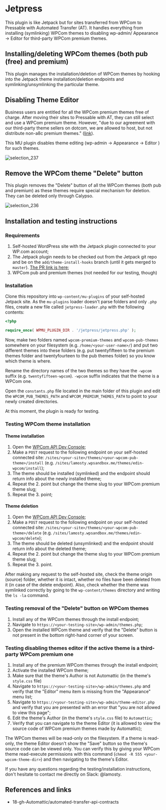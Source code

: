 # Jetpress

This plugin is like Jetpack but for sites transferred from WPCom to Pressable with Automated Transfer (AT).
 It handles everything from installing (symlinking) WPCom themes to disabling wp-admin/ Appearance -> Editor for
 third-party WPCom premium themes.

## Installing/deleting WPCom themes (both pub (free) and premium)

This plugin manages the installation/deletion of WPCom themes by hooking into the Jetpack theme installation/deletion endpoints and symlinking/unsymlinking the particular theme.

## Disabling Theme Editor

Business users are entitled for all the WPCom premium themes free of charge. After moving their sites to Pressable
 with AT, they can still select and use a WPCom premium theme. However, "due to our agreement with our third-party
 theme sellers on dotcom, we are allowed to host, but not distribute non-a8c premium themes." 
 ([link](http://wp.me/p58i-4kZ)).

This MU plugin disables theme editing (wp-admin -> Appearance -> Editor ) for such themes.

![selection_237](https://cloud.githubusercontent.com/assets/4988512/20633850/19a79450-b34b-11e6-9cd8-337ce120cc8a.png)

## Remove the WPCom theme "Delete" button

This plugin removes the "Delete" button of all the WPCom themes (both pub and premium) as these themes require special mechanism for deletion. They can be deleted only through Calypso.

![selection_236](https://cloud.githubusercontent.com/assets/4988512/20633839/0595383c-b34b-11e6-9d13-135e0d751bae.png)

## Installation and testing instructions

### Requirements

1. Self-hosted WordPress site with the Jetpack plugin connected to your WP.com account;
2. The Jetpack plugin needs to be checked out from the Jetpack git repo and be on the `add/theme-install-hooks` branch (until it gets merged to `master`). [The PR link is here](https://github.com/Automattic/jetpack/pull/5704);
2. WPCom pub and premium themes (not needed for our testing, though)

### Installation

Clone this repository into `wp-content/mu-plugins` of your self-hosted Jetpack site. As the `mu-plugins` loader doesn't parse folders and only `.php` files, create a new file called `jetpress-loader.php` with the following contents:

```php
<?php

require_once( WPMU_PLUGIN_DIR . '/jetpress/jetpress.php' );
```

Now, make two folders named `wpcom-premium-themes` and `wpcom-pub-themes` somewhere on your filesystem (e.g. `/home/<your-user-name>/`) and put two different themes into these folders (e.g. put twentyfifteen to the premium themes folder and twentyfourteen to the pub themes folder) so you know which theme is where.

Rename the directory names of the two themes so they have the `-wpcom` suffix (e.g. `twentyfifteen-wpcom`). `-wpcom` suffix indicates that the theme is a WPCom one.

Open the `constants.php` file located in the main folder of this plugin and edit the `WPCOM_PUB_THEMES_PATH` and `WPCOM_PREMIUM_THEMES_PATH` to point to your newly created directories.

At this moment, the plugin is ready for testing.

### Testing WPCom theme installation

#### Theme installation

1. Open the [WPCom API Dev Console](https://developer.wordpress.com/docs/api/console/);
2. Make a `POST` request to the following endpoint on your self-hosted connected site: `/sites/<your-site>/themes/<your-wpcom-pub-theme>/install` (e.g. `/sites/lamosty.wpsandbox.me/themes/edin-wpcom/install`);
3. The theme should be installed (symlinked) and the endpoint should return info about the newly installed theme;
4. Repeat the 2. point but change the theme slug to your WPCom premium theme slug;
5. Repeat the 3. point;

#### Theme deletion

1. Open the [WPCom API Dev Console](https://developer.wordpress.com/docs/api/console/);
2. Make a `POST` request to the following endpoint on your self-hosted connected site: `/sites/<your-site>/themes/<your-wpcom-pub-theme>/delete` (e.g. `/sites/lamosty.wpsandbox.me/themes/edin-wpcom/delete`);
3. The theme should be deleted (unsymlinked) and the endpoint should return info about the deleted theme;
4. Repeat the 2. point but change the theme slug to your WPCom premium theme slug;
5. Repeat the 3. point.

After making any request to the self-hosted site, check the theme origin (source) folder, whether it is intact, whether no files have been deleted from it (in case of the delete endpoint). Also, check whether the theme was symlinked correctly by going to the `wp-content/themes` directory and writing the `ls -la` command.

### Testing removal of the "Delete" button on WPCom themes

1. Install any of the WPCom themes through the install endpoint;
2. Navigate to `https://<your-testing-site>/wp-admin/themes.php`;
3. Open the installed WPCom theme and verify that the "Delete" button is not present in the bottom right-hand corner of your screen.

### Testing disabling themes editor if the active theme is a third-party WPCom premium one

1. Install any of the premium WPCom themes through the install endpoint;
2. Activate the installed WPCom theme;
3. Make sure that the theme's Author is not Automattic (in the theme's `style.css` file)
4. Navigate to `https://<your-testing-site>/wp-admin/themes.php` and verify that the "Editor" menu item is missing from the "Appearance" menu list;
5. Navigate to `https://<your-testing-site>/wp-admin/theme-editor.php` and verify that you are presented with an error that "you are not allowed to view this page";
6. Edit the theme's Author (in the theme's `style.css` file) to `Automattic`;
7. Verify that you can navigate to the theme Editor (it is allowed to view the source code of WPCom premium themes made by Automattic);

The WPCom themes will be read-only on the filesystem. If a theme is read-only, the theme Editor doesn't show the "Save" button so the theme's source code can be viewed only. You can verify this by giving your WPCom theme read-execute permissions with this command (`chmod -R 555 <your-wpcom-theme-dir>`) and then navigating to the theme's Editor.

If you have any questions regarding the testing/installation instructions, don't hesitate to contact me directly on Slack: @lamosty.

## References and links

- 18-gh-Automattic/automated-transfer-api-contracts

